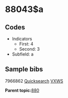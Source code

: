 # 88043$a

## Codes

-   Indicators
    -   First: 4
    -   Second: 3
-   Subfield: a

## Sample bibs

7966862 [Quicksearch](https://search.library.yale.edu/catalog/7966862) [VXWS](http://prodorbis.library.yale.edu:7014/vxws/GetHoldingsService?bibId=7966862)

**Parent topic:**[880](../../tags/880/880.md)

